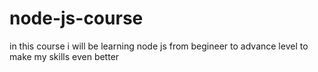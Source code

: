 # node-js-course
 in this course i will be learning node js from begineer to advance level to make my skills even better
